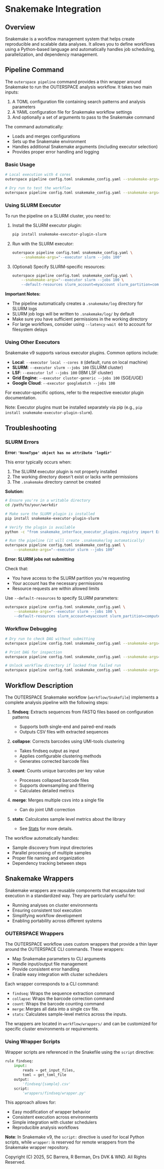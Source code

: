 # Snakemake Integration

## Overview

Snakemake is a workflow management system that helps create reproducible and scalable data analyses. It allows you to define workflows using a Python-based language and automatically handles job scheduling, parallelization, and dependency management.

## Pipeline Command

The `outerspace pipeline` command provides a thin wrapper around Snakemake to run the OUTERSPACE analysis workflow. It takes two main inputs:
1. A TOML configuration file containing search patterns and analysis parameters
2. A YAML configuration file for Snakemake workflow settings
3. And optionally a set of arguments to pass to the Snakemake command

The command automatically:
- Loads and merges configurations
- Sets up the Snakemake environment
- Handles additional Snakemake arguments (including executor selection)
- Provides proper error handling and logging

### Basic Usage

```bash
# Local execution with 4 cores
outerspace pipeline config.toml snakemake_config.yaml --snakemake-args="--cores 4"

# Dry run to test the workflow
outerspace pipeline config.toml snakemake_config.yaml --snakemake-args="--dry-run"
```

### Using SLURM Executor

To run the pipeline on a SLURM cluster, you need to:

1. Install the SLURM executor plugin:
   ```bash
   pip install snakemake-executor-plugin-slurm
   ```

2. Run with the SLURM executor:
   ```bash
   outerspace pipeline config.toml snakemake_config.yaml \
       --snakemake-args="--executor slurm --jobs 100"
   ```

3. (Optional) Specify SLURM-specific resources:
   ```bash
   outerspace pipeline config.toml snakemake_config.yaml \
       --snakemake-args="--executor slurm --jobs 100 \
       --default-resources slurm_account=myaccount slurm_partition=compute"
   ```

**Important Notes:**
- The pipeline automatically creates a `.snakemake/log` directory for SLURM logs
- SLURM job logs will be written to `.snakemake/log/` by default
- Make sure you have sufficient permissions in the working directory
- For large workflows, consider using `--latency-wait 60` to account for filesystem delays

### Using Other Executors

Snakemake v9 supports various executor plugins. Common options include:

- **Local**: `--executor local --cores 8` (default, runs on local machine)
- **SLURM**: `--executor slurm --jobs 100` (SLURM cluster)
- **LSF**: `--executor lsf --jobs 100` (IBM LSF cluster)
- **Grid Engine**: `--executor cluster-generic --jobs 100` (SGE/UGE)
- **Google Cloud**: `--executor googlebatch --jobs 100`

For executor-specific options, refer to the respective executor plugin documentation.

Note: Executor plugins must be installed separately via pip (e.g., `pip install snakemake-executor-plugin-slurm`).

## Troubleshooting

### SLURM Errors

**Error: `'NoneType' object has no attribute 'logdir'`**

This error typically occurs when:
1. The SLURM executor plugin is not properly installed
2. The working directory doesn't exist or lacks write permissions
3. The `.snakemake` directory cannot be created

**Solution:**
```bash
# Ensure you're in a writable directory
cd /path/to/your/workdir

# Make sure the SLURM plugin is installed
pip install snakemake-executor-plugin-slurm

# Verify the plugin is available
python -c "from snakemake_interface_executor_plugins.registry import ExecutorPluginRegistry; print('slurm' in ExecutorPluginRegistry().plugins)"

# Run the pipeline (it will create .snakemake/log automatically)
outerspace pipeline config.toml snakemake_config.yaml \
    --snakemake-args="--executor slurm --jobs 100"
```

**Error: SLURM jobs not submitting**

Check that:
- You have access to the SLURM partition you're requesting
- Your account has the necessary permissions
- Resource requests are within allowed limits

Use `--default-resources` to specify SLURM parameters:
```bash
outerspace pipeline config.toml snakemake_config.yaml \
    --snakemake-args="--executor slurm --jobs 100 \
    --default-resources slurm_account=myaccount slurm_partition=compute mem_mb=4000"
```

### Workflow Debugging

```bash
# Dry run to check DAG without submitting
outerspace pipeline config.toml snakemake_config.yaml --snakemake-args="--dry-run"

# Print DAG for inspection
outerspace pipeline config.toml snakemake_config.yaml --snakemake-args="--dag | dot -Tpdf > dag.pdf"

# Unlock workflow directory if locked from failed run
outerspace pipeline config.toml snakemake_config.yaml --snakemake-args="--unlock"
```

## Workflow Description

The OUTERSPACE Snakemake workflow (`workflow/Snakefile`) implements a complete analysis pipeline with the following steps:

1. **findseq**: Extracts sequences from FASTQ files based on configuration patterns
   - Supports both single-end and paired-end reads
   - Outputs CSV files with extracted sequences

2. **collapse**: Corrects barcodes using UMI-tools clustering
   - Takes findseq output as input
   - Applies configurable clustering methods
   - Generates corrected barcode files

3. **count**: Counts unique barcodes per key value
   - Processes collapsed barcode files
   - Supports downsampling and filtering
   - Calculates detailed metrics

4. **merge**: Merges multiple csvs into a single file
   - Can do joint UMI correction

5. **stats**: Calculcates sample level metrics about the library
   - See [Stats](docs/stats.md) for more details.


The workflow automatically handles:
- Sample discovery from input directories
- Parallel processing of multiple samples
- Proper file naming and organization
- Dependency tracking between steps

## Snakemake Wrappers

Snakemake wrappers are reusable components that encapsulate tool execution in a standardized way. They are particularly useful for:
- Running analyses on cluster environments
- Ensuring consistent tool execution
- Simplifying workflow development
- Enabling portability across different systems

### OUTERSPACE Wrappers

The OUTERSPACE workflow uses custom wrappers that provide a thin layer around the OUTERSPACE CLI commands. These wrappers:
- Map Snakemake parameters to CLI arguments
- Handle input/output file management
- Provide consistent error handling
- Enable easy integration with cluster schedulers

Each wrapper corresponds to a CLI command:
- `findseq`: Wraps the sequence extraction command
- `collapse`: Wraps the barcode correction command
- `count`: Wraps the barcode counting command
- `merge`: Merges all data into a single csv file.
- `stats`: Calculates sample-level metrics across the inputs.

The wrappers are located in `workflow/wrappers/` and can be customized for specific cluster environments or requirements.

### Using Wrapper Scripts

Wrapper scripts are referenced in the Snakefile using the `script` directive:

```python
rule findseq:
    input:
        reads = get_input_files,
        toml = get_toml_file
    output:
        'findseq/{sample}.csv'
    script:
        'wrappers/findseq/wrapper.py'
```

This approach allows for:
- Easy modification of wrapper behavior
- Consistent execution across environments
- Simple integration with cluster schedulers
- Reproducible analysis workflows

**Note**: In Snakemake v9, the `script:` directive is used for local Python scripts, while `wrapper:` is reserved for remote wrappers from the Snakemake wrapper repository.


Copyright (C) 2025, SC Barrera, R Berman, Drs DVK & WND. All Rights Reserved.